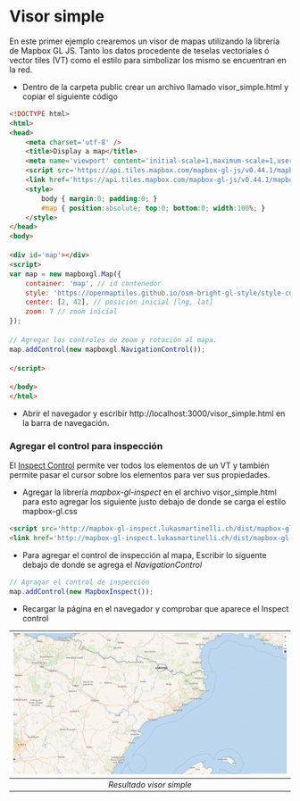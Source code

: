 # Visor simple 

En este primer ejemplo crearemos un visor de mapas utilizando la librería de Mapbox GL JS. Tanto los datos procedente de teselas vectoriales ó vector tiles (VT) como el estilo para simbolizar los mismo se encuentran en la red.

* Dentro de la carpeta public crear un archivo llamado visor_simple.html y copiar el siguiente código

```html
<!DOCTYPE html>
<html>
<head>
    <meta charset='utf-8' />
    <title>Display a map</title>
    <meta name='viewport' content='initial-scale=1,maximum-scale=1,user-scalable=no' />
    <script src='https://api.tiles.mapbox.com/mapbox-gl-js/v0.44.1/mapbox-gl.js'></script>
    <link href='https://api.tiles.mapbox.com/mapbox-gl-js/v0.44.1/mapbox-gl.css' rel='stylesheet' />
    <style>
        body { margin:0; padding:0; }
        #map { position:absolute; top:0; bottom:0; width:100%; }
    </style>
</head>
<body>

<div id='map'></div>
<script>
var map = new mapboxgl.Map({
    container: 'map', // id contenedor
    style: 'https://openmaptiles.github.io/osm-bright-gl-style/style-cdn.json', // ubicación del estilo
    center: [2, 42], // posición inicial [lng, lat]
    zoom: 7 // zoom inicial
});

// Agregar los controles de zoom y rotación al mapa.
map.addControl(new mapboxgl.NavigationControl());

</script>

</body>
</html>
```

* Abrir el navegador y escribir http://localhost:3000/visor_simple.html en la barra de navegación.

### Agregar el control para inspección

El [Inspect Control](https://github.com/lukasmartinelli/mapbox-gl-inspect) permite ver todos los elementos de un VT y también permite pasar el cursor sobre los elementos para ver sus propiedades.

* Agregar la librería *mapbox-gl-inspect* en el archivo visor_simple.html para esto agregar los siguiente justo debajo de donde se carga el estilo mapbox-gl.css

```html
<script src='http://mapbox-gl-inspect.lukasmartinelli.ch/dist/mapbox-gl-inspect.min.js'></script>
<link href='http://mapbox-gl-inspect.lukasmartinelli.ch/dist/mapbox-gl-inspect.css' rel='stylesheet' />  
```

* Para agregar el control de inspección al mapa, Escribir lo siguente debajo de donde se agrega el *NavigationControl*

```js
// Agragar el control de inspección
map.addControl(new MapboxInspect());
``` 
* Recargar la página en el navegador y comprobar que aparece el Inspect control

| ![Resultado visor simple](img/visor_simple.png) |
| :--: |
| *Resultado visor simple* |